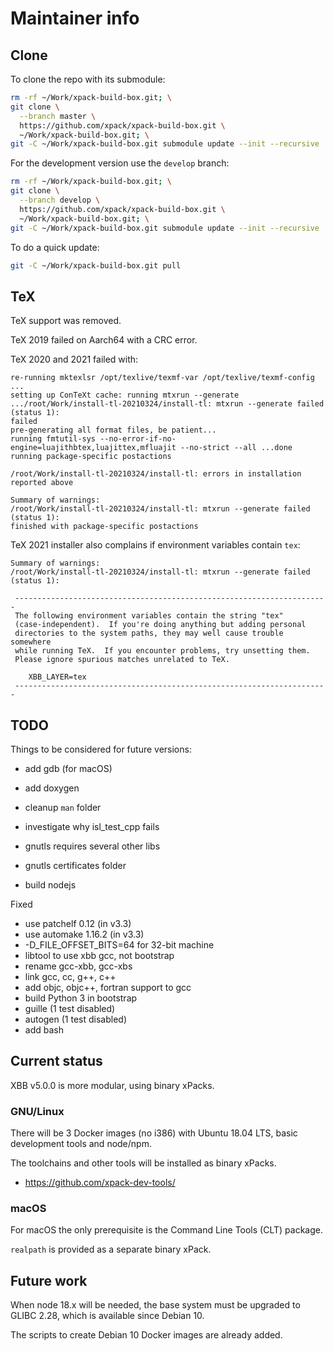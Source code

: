 # Maintainer info

## Clone

To clone the repo with its submodule:

```sh
rm -rf ~/Work/xpack-build-box.git; \
git clone \
  --branch master \
  https://github.com/xpack/xpack-build-box.git \
  ~/Work/xpack-build-box.git; \
git -C ~/Work/xpack-build-box.git submodule update --init --recursive
```

For the development version use the `develop` branch:

```sh
rm -rf ~/Work/xpack-build-box.git; \
git clone \
  --branch develop \
  https://github.com/xpack/xpack-build-box.git \
  ~/Work/xpack-build-box.git; \
git -C ~/Work/xpack-build-box.git submodule update --init --recursive
```

To do a quick update:

```sh
git -C ~/Work/xpack-build-box.git pull
```

## TeX

TeX support was removed.

TeX 2019 failed on Aarch64 with a CRC error.

TeX 2020 and 2021 failed with:

```console
re-running mktexlsr /opt/texlive/texmf-var /opt/texlive/texmf-config ...
setting up ConTeXt cache: running mtxrun --generate .../root/Work/install-tl-20210324/install-tl: mtxrun --generate failed (status 1):
failed
pre-generating all format files, be patient...
running fmtutil-sys --no-error-if-no-engine=luajithbtex,luajittex,mfluajit --no-strict --all ...done
running package-specific postactions

/root/Work/install-tl-20210324/install-tl: errors in installation reported above

Summary of warnings:
/root/Work/install-tl-20210324/install-tl: mtxrun --generate failed (status 1):
finished with package-specific postactions
```

TeX 2021 installer also complains if environment variables contain `tex`:

```console
Summary of warnings:
/root/Work/install-tl-20210324/install-tl: mtxrun --generate failed (status 1):

 ----------------------------------------------------------------------
 The following environment variables contain the string "tex"
 (case-independent).  If you're doing anything but adding personal
 directories to the system paths, they may well cause trouble somewhere
 while running TeX.  If you encounter problems, try unsetting them.
 Please ignore spurious matches unrelated to TeX.

    XBB_LAYER=tex
 ----------------------------------------------------------------------
```

## TODO

Things to be considered for future versions:

- add gdb (for macOS)
- add doxygen
- cleanup `man` folder
- investigate why isl_test_cpp fails
- gnutls requires several other libs
- gnutls certificates folder

- build nodejs

Fixed

- use patchelf 0.12 (in v3.3)
- use automake 1.16.2 (in v3.3)
- -D_FILE_OFFSET_BITS=64 for 32-bit machine
- libtool to use xbb gcc, not bootstrap
- rename gcc-xbb, gcc-xbs
- link gcc, cc, g++, c++
- add objc, objc++, fortran support to gcc
- build Python 3 in bootstrap
- guille (1 test disabled)
- autogen (1 test disabled)
- add bash

## Current status

XBB v5.0.0 is more modular, using binary xPacks.

### GNU/Linux

There will be 3 Docker images (no i386) with Ubuntu 18.04 LTS,
basic development tools and node/npm.

The toolchains and other tools will be installed as binary xPacks.

- <https://github.com/xpack-dev-tools/>

### macOS

For macOS the only prerequisite is the Command Line Tools (CLT) package.

`realpath` is provided as a separate binary xPack.

## Future work

When node 18.x will be needed, the base system must be upgraded to
GLIBC 2.28, which is available since Debian 10.

The scripts to create Debian 10 Docker images are already added.

